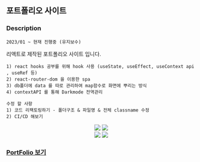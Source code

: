 ## 포트폴리오 사이트
### Description
```
2023/01 ~ 현재 진행중 (유지보수)
```
리액트로 제작된 포트폴리오 사이트 입니다.

```
1) react hooks 공부를 위해 hook 사용 (useState, useEffect, useContext api , useRef 등)
2) react-router-dom 을 이용한 spa
3) db폴더에 data 를 따로 관리하여 map함수로 화면에 뿌리는 방식
4) contextAPI 를 통해 Darkmode 전역관리
```
```
수정 할 사항
1) 코드 리팩토링하기 - 폴더구조 & 파일명 & 전체 classname 수정
2) CI/CD 해보기
```

<div align="center">
    <div align="center">
	<img src="https://img.shields.io/badge/HTML5-E34F26?style=flat&logo=HTML5&logoColor=white" />
	<img src="https://img.shields.io/badge/CSS3-1572B6?style=flat&logo=CSS3&logoColor=white" />
	    <br/>
	<img src="https://img.shields.io/badge/JavaScript-F7DF1E?style=flat&logo=JavaScript&logoColor=white" />
  <img src="https://img.shields.io/badge/React-61DAFB?style=flat&logo=JavaScript&logoColor=white" />
	<br>
</div>
</div>

### [PortFolio 보기](https://llvovll89.github.io/react_portfolio/)